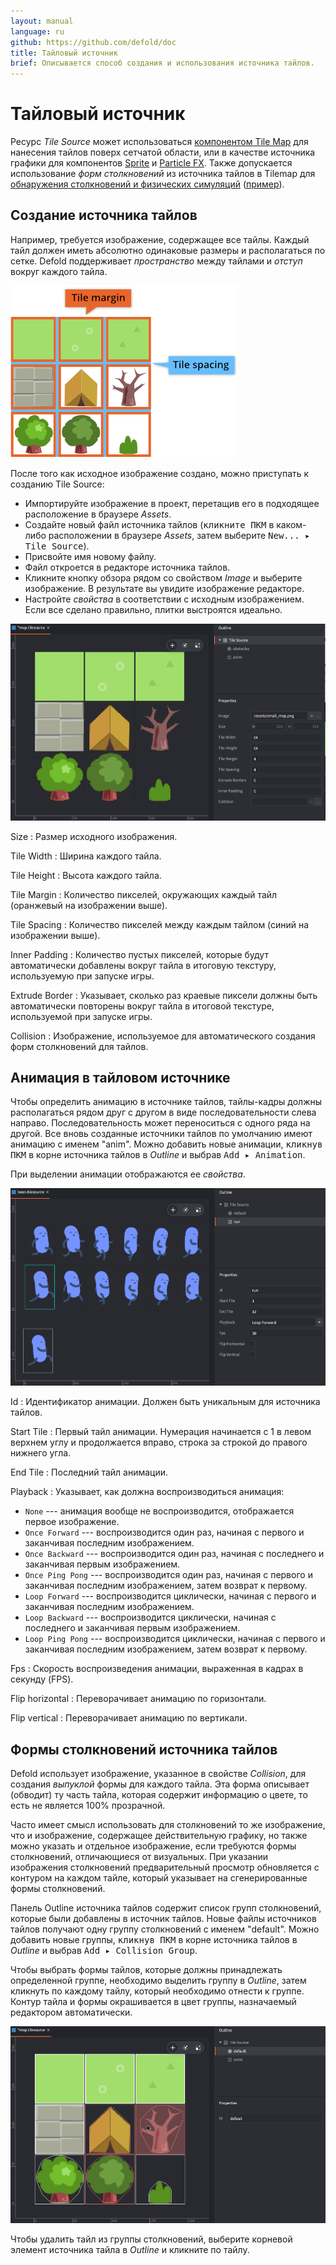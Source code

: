 ```yaml
---
layout: manual
language: ru
github: https://github.com/defold/doc
title: Тайловый источник
brief: Описывается способ создания и использования источника тайлов.
---
```


# Тайловый источник

Ресурс *Tile Source* может использоваться [компонентом Tile Map](/ru/manuals/tilemap) для нанесения тайлов поверх сетчатой области, или в качестве источника графики для компонентов [Sprite](/ru/manuals/sprite) и [Particle FX](/ru/manuals/particlefx). Также допускается использование *форм столкновений* из источника тайлов в Tilemap для [обнаружения столкновений и физических симуляций](/ru/manuals/physics) ([пример](/examples/tilemap/collisions/)).

## Создание источника тайлов

Например, требуется изображение, содержащее все тайлы. Каждый тайл должен иметь абсолютно одинаковые размеры и располагаться по сетке. Defold поддерживает _пространство_ между тайлами и _отступ_ вокруг каждого тайла.

![tile image](/manuals/images/tilemap/small_map.png)

После того как исходное изображение создано, можно приступать к созданию Tile Source:

- Импортируйте изображение в проект, перетащив его в подходящее расположение в браузере *Assets*.
- Создайте новый файл источника тайлов (<kbd>кликните ПКМ</kbd> в каком-либо расположении в браузере *Assets*, затем выберите <kbd>New... ▸ Tile Source</kbd>).
- Присвойте имя новому файлу.
- Файл откроется в редакторе источника тайлов.
- Кликните кнопку обзора рядом со свойством *Image* и выберите изображение. В результате вы увидите изображение редакторе.
- Настройте *свойства* в соответствии с исходным изображением. Если все сделано правильно, плитки выстроятся идеально.

![Creating a Tile Source](/manuals/images/tilemap/tilesource.png)

Size
: Размер исходного изображения.

Tile Width
: Ширина каждого тайла.

Tile Height
: Высота каждого тайла.

Tile Margin
: Количество пикселей, окружающих каждый тайл (оранжевый на изображении выше).

Tile Spacing
: Количество пикселей между каждым тайлом (синий на изображении выше).

Inner Padding
: Количество пустых пикселей, которые будут автоматически добавлены вокруг тайла в итоговую текстуру, используемую при запуске игры.

Extrude Border
: Указывает, сколько раз краевые пиксели должны быть автоматически повторены вокруг тайла в итоговой текстуре, используемой при запуске игры.

Collision
: Изображение, используемое для автоматического создания форм столкновений для тайлов.

## Анимация в тайловом источнике

Чтобы определить анимацию в источнике тайлов, тайлы-кадры должны располагаться рядом друг с другом в виде последовательности слева направо. Последовательность может переноситься с одного ряда на другой. Все вновь созданные источники тайлов по умолчанию имеют анимацию с именем "anim". Можно добавить новые анимации, <kbd>кликнув ПКМ</kbd> в корне источника тайлов в *Outline* и выбрав <kbd>Add ▸ Animation</kbd>.

При выделении анимации отображаются ее *свойства*.

![Tile Source animation](/manuals/images/tilemap/animation.png)

Id
: Идентификатор анимации. Должен быть уникальным для источника тайлов.

Start Tile
: Первый тайл анимации. Нумерация начинается с 1 в левом верхнем углу и продолжается вправо, строка за строкой до правого нижнего угла.

End Tile
: Последний тайл анимации.

Playback
: Указывает, как должна воспроизводиться анимация:

  - `None` --- анимация вообще не воспроизводится, отображается первое изображение.
  - `Once Forward` --- воспроизводится один раз, начиная с первого и заканчивая последним изображением.
  - `Once Backward` --- воспроизводится один раз, начиная с последнего и заканчивая первым изображением.
  - `Once Ping Pong` --- воспроизводится один раз, начиная с первого и заканчивая последним изображением, затем возврат к первому.
  - `Loop Forward` --- воспроизводится циклически, начиная с первого и заканчивая последним изображением.
  - `Loop Backward` --- воспроизводится циклически, начиная с последнего и заканчивая первым изображением.
  - `Loop Ping Pong` --- воспроизводится циклически, начиная с первого и заканчивая последним изображением, затем возврат к первому.

Fps
: Скорость воспроизведения анимации, выраженная в кадрах в секунду (FPS).

Flip horizontal
: Переворачивает анимацию по горизонтали.

Flip vertical
: Переворачивает анимацию по вертикали.

## Формы столкновений источника тайлов

Defold использует изображение, указанное в свойстве *Collision*, для создания _выпуклой_ формы для каждого тайла. Эта форма описывает (обводит) ту часть тайла, которая содержит информацию о цвете, то есть не является 100% прозрачной.

Часто имеет смысл использовать для столкновений то же изображение, что и изображение, содержащее действительную графику, но также можно указать и отдельное изображение, если требуются формы столкновений, отличающиеся от визуальных. При указании изображения столкновений предварительный просмотр обновляется с контуром на каждом тайле, который указывает на сгенерированные формы столкновений.

Панель Outline источника тайлов содержит список групп столкновений, которые были добавлены в источник тайлов. Новые файлы источников тайлов получают одну группу столкновений с именем "default". Можно добавить новые группы, <kbd>кликнув ПКМ</kbd> в корне источника тайлов в *Outline* и выбрав <kbd>Add ▸ Collision Group</kbd>.

Чтобы выбрать формы тайлов, которые должны принадлежать определенной группе, необходимо выделить группу в *Outline*, затем кликнуть по каждому тайлу, который необходимо отнести к группе. Контур тайла и формы окрашивается в цвет группы, назначаемый редактором автоматически.

![Collision Shapes](/manuals/images/tilemap/collision.png)

Чтобы удалить тайл из группы столкновений, выберите корневой элемент источника тайла в *Outline* и кликните по тайлу.